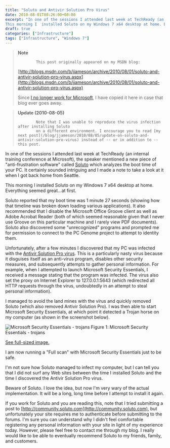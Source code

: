 ```yaml
---
title: "Soluto and Antivir Solution Pro Virus"
date: 2010-08-01T00:26:00+08:00
excerpt: "In one of the sessions I attended last week at TechReady (an internal training conference at Microsoft), the speaker mentioned a new piece of \"anti-frustration software\" called Soluto which analyzes the boot time  of your PC. It certainly sounded intriguing and I made a note to take a look at it when I got back home from Seattle.
This morning I  installed Soluto on my Windows 7 x64 desktop at home. Everything seemed great...at first...."
draft: true
categories: ["Infrastructure"]
tags: ["Infrastructure", "Windows 7"]
---
```


> **Note**
> 
>             This post originally appeared on my MSDN blog:
> 
> [http://blogs.msdn.com/b/jjameson/archive/2010/08/01/soluto-and-antivir-solution-pro-virus.aspx](http://blogs.msdn.com/b/jjameson/archive/2010/08/01/soluto-and-antivir-solution-pro-virus.aspx)
> 
> Since [I no longer work for Microsoft](/blog/jjameson/2011/09/02/last-day-with-microsoft), I have copied it here in case that blog ever goes away.

> **Update (2010-08-05)**
> 
>             Note that I was unable to reproduce the virus infection after installing Soluto
>             on a different environment. I encourage you to read [my next post](/blog/jjameson/2010/08/05/update-on-soluto-and-antivir-solution-pro-virus) instead of -- or in addition to -- this post.

In one of the sessions I attended last week at TechReady (an internal training conference at Microsoft), the speaker mentioned a new piece of "anti-frustration software" called [Soluto](http://www.soluto.com) which analyzes the boot time of your PC. It certainly sounded intriguing and I made a note to take a look at it when I got back home from Seattle.

This morning I installed Soluto on my Windows 7 x64 desktop at home. Everything seemed great...at first.

Soluto reported that my boot time was 1 minute 27 seconds (showing how that timeline was broken down loading various applications). It also recommended that I disable the Microsoft Office Groove client as well as Adobe Acrobat Reader (both of which seemed reasonable given that I never use Groove on this particular machine and I rarely view PDF documents). Soluto also discovered some "unrecognized" programs and prompted me for permission to connect to the PC Genome project to attempt to identity them.

Unfortunately, after a few minutes I discovered that my PC was infected with the [Antivir Solution Pro virus](http://www.bing.com/news/search?q=antivir+solution+pro&go=&form=QBNT2). This is a particularly nasty virus because it disguises itself as an anti-virus program, disables other security measures, and subsequently attempts to gather personal information. For example, when I attempted to launch Microsoft Security Essentials, I received a message stating that the program was infected. The virus also set the proxy on Internet Explorer to 127.0.0.1:5643 (which redirected all HTTP requests through the virus, undoubtedly in an attempt to steal personal information).

I managed to avoid the land mines with the virus and quickly removed Soluto (which also removed Antivir Solution Pro). I was then able to start Microsoft Security Essentials, at which point it detected a Trojan horse on my computer (as shown in the screenshot below).

![Microsoft Security Essentials - trojans](https://www.technologytoolbox.com/blog/images/www_technologytoolbox_com/blog/jjameson/8/r_Microsoft%20Security%20Essentials%20-%20trojans.png)
Figure 1: Microsoft Security Essentials - trojans

[See full-sized image.](/blog/images/www_technologytoolbox_com/blog/jjameson/8/o_Microsoft%20Security%20Essentials%20-%20trojans.png)

I am now running a "Full scan" with Microsoft Security Essentials just to be safe.

I'm not sure how Soluto managed to infect my computer, but I can tell you that I did not surf any Web sites between the time I installed Soluto and the time I discovered the Antivir Solution Pro virus.

Beware of Soluto. I love the idea, but now I'm very wary of the actual implementation. It will be a long, long time before I attempt to install it again.

If you work for Soluto and you are reading this, note that I tried submitting a post to [http://community.soluto.com](http://community.soluto.com), but unfortunately your site requires me to authenticate before submitting to the forums. I'm sure you can understand why I didn't feel comfortable registering any personal information with your site in light of my experience today. However, please feel free to contact me through my blog. I really would like to be able to eventually recommend Soluto to my friends, family, and customers.

